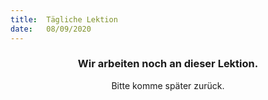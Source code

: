 ```yaml
---
title:  Tägliche Lektion
date:   08/09/2020
---
```


### <center>Wir arbeiten noch an dieser Lektion.</center>
<center>Bitte komme später zurück.</center>